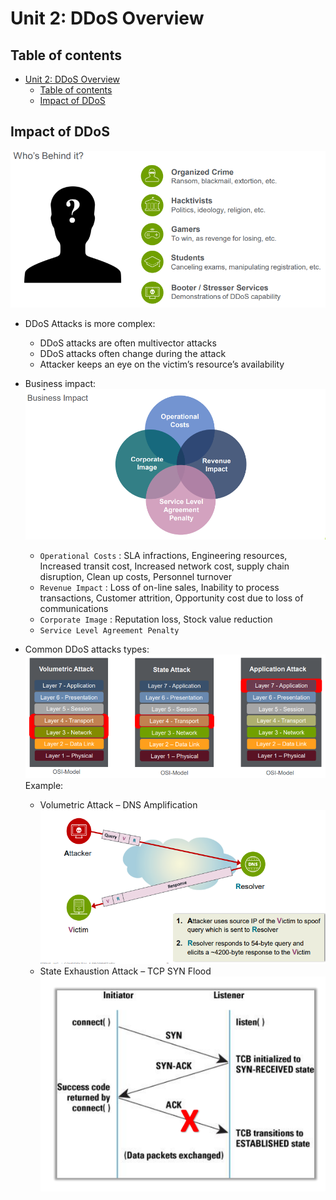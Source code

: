 # Unit 2: DDoS Overview


## Table of contents

- [Unit 2: DDoS Overview](#unit-2-ddos-overview)
  - [Table of contents](#table-of-contents)
  - [Impact of DDoS](#impact-of-ddos)


## Impact of DDoS

![](IMG/2023-05-29-07-47-21.png)

- DDoS Attacks is more complex:
  - DDoS attacks are often multivector attacks
  - DDoS attacks often change during the attack
  - Attacker keeps an eye on the victim’s resource’s availability

- Business impact:
    ![](IMG/2023-05-29-07-50-47.png)
  - `Operational Costs` : SLA infractions, Engineering resources, Increased transit cost, Increased network cost, supply chain disruption, Clean up costs, Personnel turnover
  - `Revenue Impact` : Loss of on-line sales, Inability to process transactions, Customer attrition, Opportunity cost due to loss of communications
  - `Corporate Image` : Reputation loss, Stock value reduction
  - `Service Level Agreement Penalty`

- Common DDoS attacks types:
    ![](IMG/2023-05-29-09-31-48.png)
  Example:
    - Volumetric Attack – DNS Amplification
        ![](IMG/2023-05-29-09-32-41.png)
    - State Exhaustion Attack – TCP SYN Flood
        ![](IMG/2023-05-29-09-33-13.png)